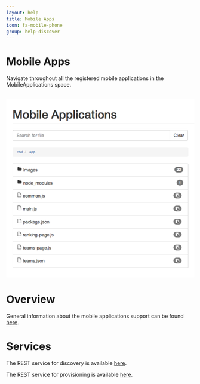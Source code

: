 ```yaml
---
layout: help
title: Mobile Apps
icon: fa-mobile-phone
group: help-discover
---
```


Mobile Apps
===

Navigate throughout all the registered mobile applications in the MobileApplications space.


<br>
	<img class="img-responsive" src="/help/images/discover/discover_mobile.png"/>
<br>

Overview
=====

General information about the mobile applications support can be found [here](mobile_apps.html).


Services
====

The REST service for discovery is available [here](service_registry_mobile.html).

The REST service for provisioning is available [here](service_mobile.html).
